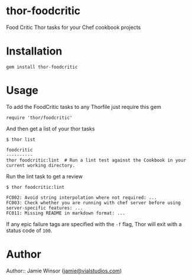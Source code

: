 # thor-foodcritic

Food Critic Thor tasks for your Chef cookbook projects

# Installation

    gem install thor-foodcritic

# Usage

To add the FoodCritic tasks to any Thorfile just require this gem

    require 'thor/foodcritic'

And then get a list of your thor tasks

    $ thor list

    foodcritic
    ----------
    thor foodcritic:lint  # Run a lint test against the Cookbook in your current working directory.

Run the lint task to get a review

    $ thor foodcritic:lint

    FC002: Avoid string interpolation where not required: ...
    FC003: Check whether you are running with chef server before using server-specific features: ...
    FC011: Missing README in markdown format: ...

If any epic failure tags are specified with the `-f` flag, Thor will exit with a status code of `100`.

# Author

Author:: Jamie Winsor (<jamie@vialstudios.com>)
